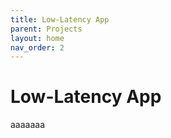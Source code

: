 ```yaml
---
title: Low-Latency App
parent: Projects
layout: home
nav_order: 2
---
```


# Low-Latency App

aaaaaaa